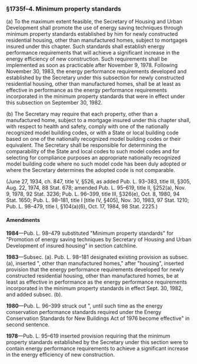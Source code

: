 ### §1735f–4. Minimum property standards ###

(a) To the maximum extent feasible, the Secretary of Housing and Urban Development shall promote the use of energy saving techniques through minimum property standards established by him for newly constructed residential housing, other than manufactured homes, subject to mortgages insured under this chapter. Such standards shall establish energy performance requirements that will achieve a significant increase in the energy efficiency of new construction. Such requirements shall be implemented as soon as practicable after November 9, 1978. Following November 30, 1983, the energy performance requirements developed and established by the Secretary under this subsection for newly constructed residential housing, other than manufactured homes, shall be at least as effective in performance as the energy performance requirements incorporated in the minimum property standards that were in effect under this subsection on September 30, 1982.

(b) The Secretary may require that each property, other than a manufactured home, subject to a mortgage insured under this chapter shall, with respect to health and safety, comply with one of the nationally recognized model building codes, or with a State or local building code based on one of the nationally recognized model building codes or their equivalent. The Secretary shall be responsible for determining the comparability of the State and local codes to such model codes and for selecting for compliance purposes an appropriate nationally recognized model building code where no such model code has been duly adopted or where the Secretary determines the adopted code is not comparable.

(June 27, 1934, ch. 847, title V, §526, as added Pub. L. 93–383, title III, §305, Aug. 22, 1974, 88 Stat. 678; amended Pub. L. 95–619, title II, §252(a), Nov. 9, 1978, 92 Stat. 3236; Pub. L. 96–399, title III, §326(e), Oct. 8, 1980, 94 Stat. 1650; Pub. L. 98–181, title I [title IV, §405], Nov. 30, 1983, 97 Stat. 1210; Pub. L. 98–479, title I, §104(a)(6), Oct. 17, 1984, 98 Stat. 2225.)

#### Amendments ####

**1984**—Pub. L. 98–479 substituted "Minimum property standards" for "Promotion of energy saving techniques by Secretary of Housing and Urban Development of insured housing" in section catchline.

**1983**—Subsec. (a). Pub. L. 98–181 designated existing provision as subsec. (a), inserted ", other than manufactured homes," after "housing", inserted provision that the energy performance requirements developed for newly constructed residential housing, other than manufactured homes, be at least as effective in performance as the energy performance requirements incorporated in the minimum property standards in effect Sept. 30, 1982, and added subsec. (b).

**1980**—Pub. L. 96–399 struck out ", until such time as the energy conservation performance standards required under the Energy Conservation Standards for New Buildings Act of 1976 become effective" in second sentence.

**1978**—Pub. L. 95–619 inserted provision requiring that the minimum property standards established by the Secretary under this section were to contain energy performance requirements to achieve a significant increase in the energy efficiency of new construction.